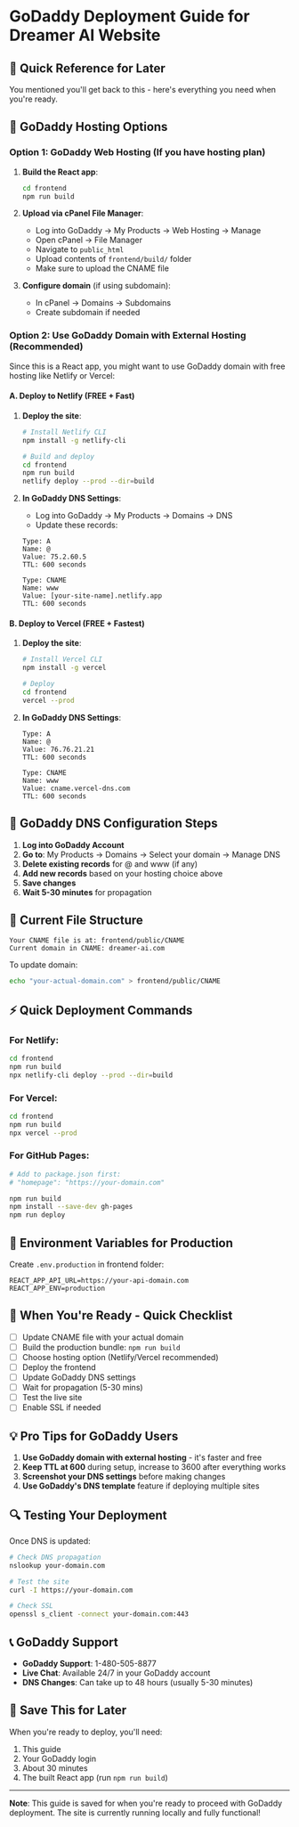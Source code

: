 # GoDaddy Deployment Guide for Dreamer AI Website

## 📌 Quick Reference for Later
You mentioned you'll get back to this - here's everything you need when you're ready.

## 🎯 GoDaddy Hosting Options

### Option 1: GoDaddy Web Hosting (If you have hosting plan)
1. **Build the React app**:
   ```bash
   cd frontend
   npm run build
   ```

2. **Upload via cPanel File Manager**:
   - Log into GoDaddy → My Products → Web Hosting → Manage
   - Open cPanel → File Manager
   - Navigate to `public_html`
   - Upload contents of `frontend/build/` folder
   - Make sure to upload the CNAME file

3. **Configure domain** (if using subdomain):
   - In cPanel → Domains → Subdomains
   - Create subdomain if needed

### Option 2: Use GoDaddy Domain with External Hosting (Recommended)

Since this is a React app, you might want to use GoDaddy domain with free hosting like Netlify or Vercel:

#### A. Deploy to Netlify (FREE + Fast)
1. **Deploy the site**:
   ```bash
   # Install Netlify CLI
   npm install -g netlify-cli
   
   # Build and deploy
   cd frontend
   npm run build
   netlify deploy --prod --dir=build
   ```

2. **In GoDaddy DNS Settings**:
   - Log into GoDaddy → My Products → Domains → DNS
   - Update these records:
   
   ```
   Type: A
   Name: @
   Value: 75.2.60.5
   TTL: 600 seconds
   
   Type: CNAME  
   Name: www
   Value: [your-site-name].netlify.app
   TTL: 600 seconds
   ```

#### B. Deploy to Vercel (FREE + Fastest)
1. **Deploy the site**:
   ```bash
   # Install Vercel CLI
   npm install -g vercel
   
   # Deploy
   cd frontend
   vercel --prod
   ```

2. **In GoDaddy DNS Settings**:
   ```
   Type: A
   Name: @
   Value: 76.76.21.21
   TTL: 600 seconds
   
   Type: CNAME
   Name: www
   Value: cname.vercel-dns.com
   TTL: 600 seconds
   ```

## 🔧 GoDaddy DNS Configuration Steps

1. **Log into GoDaddy Account**
2. **Go to**: My Products → Domains → Select your domain → Manage DNS
3. **Delete existing records** for @ and www (if any)
4. **Add new records** based on your hosting choice above
5. **Save changes**
6. **Wait 5-30 minutes** for propagation

## 📁 Current File Structure
```
Your CNAME file is at: frontend/public/CNAME
Current domain in CNAME: dreamer-ai.com
```

To update domain:
```bash
echo "your-actual-domain.com" > frontend/public/CNAME
```

## ⚡ Quick Deployment Commands

### For Netlify:
```bash
cd frontend
npm run build
npx netlify-cli deploy --prod --dir=build
```

### For Vercel:
```bash
cd frontend
npm run build
npx vercel --prod
```

### For GitHub Pages:
```bash
# Add to package.json first:
# "homepage": "https://your-domain.com"

npm run build
npm install --save-dev gh-pages
npm run deploy
```

## 📝 Environment Variables for Production

Create `.env.production` in frontend folder:
```env
REACT_APP_API_URL=https://your-api-domain.com
REACT_APP_ENV=production
```

## 🚀 When You're Ready - Quick Checklist

- [ ] Update CNAME file with your actual domain
- [ ] Build the production bundle: `npm run build`
- [ ] Choose hosting option (Netlify/Vercel recommended)
- [ ] Deploy the frontend
- [ ] Update GoDaddy DNS settings
- [ ] Wait for propagation (5-30 mins)
- [ ] Test the live site
- [ ] Enable SSL if needed

## 💡 Pro Tips for GoDaddy Users

1. **Use GoDaddy domain with external hosting** - it's faster and free
2. **Keep TTL at 600** during setup, increase to 3600 after everything works
3. **Screenshot your DNS settings** before making changes
4. **Use GoDaddy's DNS template** feature if deploying multiple sites

## 🔍 Testing Your Deployment

Once DNS is updated:
```bash
# Check DNS propagation
nslookup your-domain.com

# Test the site
curl -I https://your-domain.com

# Check SSL
openssl s_client -connect your-domain.com:443
```

## 📞 GoDaddy Support

- **GoDaddy Support**: 1-480-505-8877
- **Live Chat**: Available 24/7 in your GoDaddy account
- **DNS Changes**: Can take up to 48 hours (usually 5-30 minutes)

## 💾 Save This for Later

When you're ready to deploy, you'll need:
1. This guide
2. Your GoDaddy login
3. About 30 minutes
4. The built React app (run `npm run build`)

---

**Note**: This guide is saved for when you're ready to proceed with GoDaddy deployment. The site is currently running locally and fully functional!